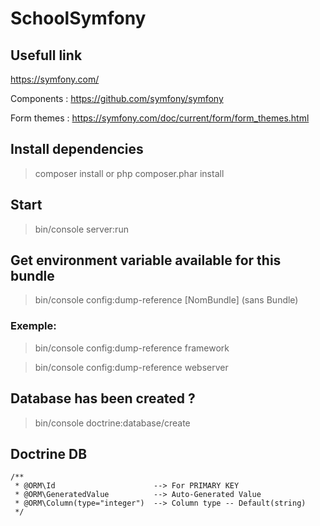 SchoolSymfony
==============

## Usefull link
https://symfony.com/

Components : https://github.com/symfony/symfony

Form themes :  https://symfony.com/doc/current/form/form_themes.html


## Install dependencies
>composer install
or
>php composer.phar install

## Start
>bin/console server:run

## Get environment variable available for this bundle
>bin/console config:dump-reference [NomBundle] (sans Bundle)

### Exemple:
>bin/console config:dump-reference framework

>bin/console config:dump-reference webserver

## Database has been created ?
>bin/console doctrine:database/create




## Doctrine DB
    /**
     * @ORM\Id                      --> For PRIMARY KEY
     * @ORM\GeneratedValue          --> Auto-Generated Value
     * @ORM\Column(type="integer")  --> Column type -- Default(string)
     */

